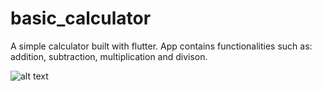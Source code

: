 # basic_calculator
A simple calculator built with flutter.
App contains functionalities such as: addition, subtraction, multiplication and divison.

![alt text](https://drive.google.com/file/d/1oSBlj4oCzgVFOFbQIWzuBXDO1qxyzVyW/view)
